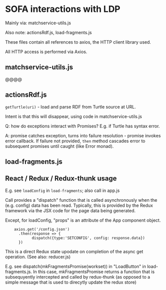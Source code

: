 # SOFA interactions with LDP

Mainly via: matchservice-utils.js

Also note: actionsRdf.js, load-fragments.js

These files contain all references to axios, the HTTP client library used.

All HTTP access is performed via Axios.

## matchservice-utils.js


@@@@


## actionsRdf.js

`getTurtle(uri)` - load and parse RDF from Turtle source at URL.

Intent is that this will disappear, using code in matchservice-utils.js

Q: how do exceptions interact with Promises?  E.g. if Turtle has syntax error.

A: promise catches exception, turns into failure resolution - promise invokes error callback.  If failure not provided, `then` method cascades error to subsequent promises until caught (like Error monad).


## load-fragments.js



## React / Redux / Redux-thunk  usage

E.g. see `loadConfig` in `load-fragments`; also call in app.js

Call provides a "dispatch" function that is called asynchronously when the (e.g. config) data has been read.  Typically, this is provided by the Redux framework via the JSX code for the page data being generated.

Except, for loadConfig, "props" is an attribute of the App component object.

        axios.get('/config.json')
          .then(response => {
                dispatch({type:'SETCONFIG', config: response.data})
          })

This is a direct Redux state upodate on completion of the async get operation.  (See also: reducer.js)

E.g. see dispatch(mkFragmentsPromise(workset)) in "LoadButton" in load-fragments.js.  In this case, mkFragmentsPromise returns a function that is subsequyently intercepted and called by redux-thunk (as opposed to a simple message that is used to direcytly update the redux store)




